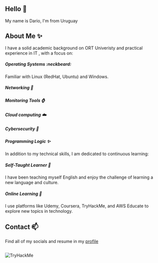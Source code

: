 ## Hello 👋

My name is Dario, I'm from Uruguay

## About Me ✨
I have a solid academic background on ORT Univeristy and practical experience in IT , with a focus on:


##### Operating Systems :neckbeard:
Familiar with Linux (RedHat, Ubuntu) and Windows.
##### Networking :construction_worker:
##### Monitoring Tools :watch:
##### Cloud computing :cloud:
##### Cybersecurity :lock_with_ink_pen:
##### Programming Logic :sparkles:

In addition to my technical skills, I am dedicated to continuous learning:

##### Self-Taught Learner :rocket:
I have been teaching myself English and enjoy the challenge of learning a new language and culture.
##### Online Learning :statue_of_liberty:
I use platforms like Udemy, Coursera, TryHackMe, and AWS Educate to explore new topics in technology.

## Contact 📫
Find all of my socials and resume in my [profile](https://www.linkedin.com/in/hdmeneses/)
##
<img src="https://tryhackme-badges.s3.amazonaws.com/HeinousDarius.png" alt="TryHackMe">
